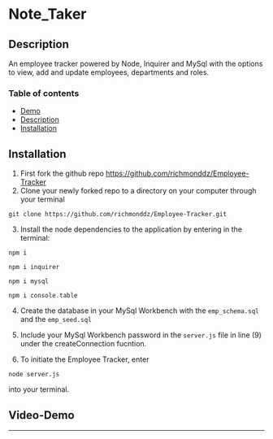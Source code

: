 # Note_Taker

## Description

An employee tracker powered by Node, Inquirer and MySql with the options to view, add and update employees, departments and roles.

### Table of contents

- [Demo](#Video-Demo)
- [Description](#Description)
- [Installation](#Installation)

## Installation

1. First fork the github repo https://github.com/richmonddz/Employee-Tracker
2. Clone your newly forked repo to a directory on your computer through your terminal

```
git clone https://github.com/richmonddz/Employee-Tracker.git
```

3. Install the node dependencies to the application by entering in the terminal:

```
npm i
```

```
npm i inquirer
```

```
npm i mysql
```

```
npm i console.table
```

4. Create the database in your MySql Workbench with the `emp_schema.sql` and the `emp_seed.sql`

5. Include your MySql Workbench password in the `server.js` file in line (9) under the createConnection fucntion.

6. To initiate the Employee Tracker, enter

```
node server.js
```

into your terminal.

## Video-Demo

---
